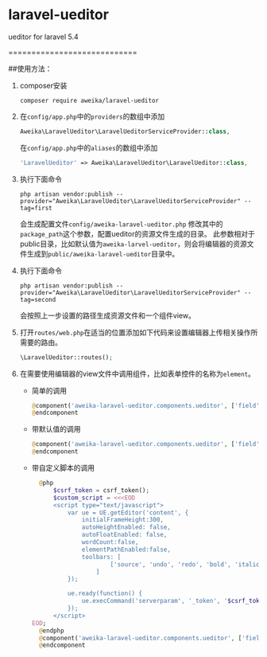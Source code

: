 # laravel-ueditor
ueditor for laravel 5.4

============================

##使用方法：

1. composer安装
    ```shell
    composer require aweika/laravel-ueditor
    ```

2. 在`config/app.php`中的`providers`的数组中添加
    ```php
    Aweika\LaravelUeditor\LaravelUeditorServiceProvider::class,
    ```
    在`config/app.php`中的`aliases`的数组中添加
    ```php
    'LaravelUeditor' => Aweika\LaravelUeditor\LaravelUeditor::class,
    ```

3. 执行下面命令
    ```shell
    php artisan vendor:publish --provider="Aweika\LaravelUeditor\LaravelUeditorServiceProvider" --tag=first
    ```
    会生成配置文件`config/aweika-laravel-ueditor.php`
    修改其中的`package_path`这个参数，配置ueditor的资源文件生成的目录。
    此参数相对于public目录，比如默认值为`aweika-larvel-ueditor`，则会将编辑器的资源文件生成到`public/aweika-laravel-ueditor`目录中。

4. 执行下面命令
    ```shell
    php artisan vendor:publish --provider="Aweika\LaravelUeditor\LaravelUeditorServiceProvider" --tag=second
    ```
    会按照上一步设置的路径生成资源文件和一个组件view。

5. 打开`routes/web.php`在适当的位置添加如下代码来设置编辑器上传相关操作所需要的路由。
    ```php
    \LaravelUeditor::routes();
    ```

6. 在需要使用编辑器的view文件中调用组件，比如表单控件的名称为`element`。
    * 简单的调用
        ```php
        @component('aweika-laravel-ueditor.components.ueditor', ['field'=>'element'])
        @endcomponent
        ```
    * 带默认值的调用
        ```php
        @component('aweika-laravel-ueditor.components.ueditor', ['field'=>'element', 'content'=>'default content'])
        @endcomponent
        ```
    * 带自定义脚本的调用
        ```php
          @php
              $csrf_token = csrf_token();
              $custom_script = <<<EOD
              <script type="text/javascript">
                  var ue = UE.getEditor('content', {
                      initialFrameHeight:300,
                      autoHeightEnabled: false,
                      autoFloatEnabled: false,
                      wordCount:false,
                      elementPathEnabled:false,
                      toolbars: [
                              ['source', 'undo', 'redo', 'bold', 'italic', 'underline', 'strikethrough', 'forecolor', 'backcolor', 'simpleupload', 'fullscreen']
                          ]
                  });

                  ue.ready(function() {
                      ue.execCommand('serverparam', '_token', '$csrf_token');
                  });
              </script>
        EOD;
          @endphp
          @component('aweika-laravel-ueditor.components.ueditor', ['field'=>'element', 'content'=>'default content', 'custom_script'=>$custom_script])
          @endcomponent
        ```

